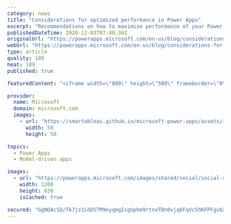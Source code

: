 ```yaml
---
category: news
title: "Considerations for optimized performance in Power Apps"
excerpt: "Recommendations on how to maximize performance of your Power Apps "
publishedDateTime: 2020-12-03T07:40:36Z
originalUrl: "https://powerapps.microsoft.com/en-us/blog/considerations-for-optimized-performance-in-power-apps/"
webUrl: "https://powerapps.microsoft.com/en-us/blog/considerations-for-optimized-performance-in-power-apps/"
type: article
quality: 189
heat: 189
published: true

featuredContent: "<iframe width=\"800\" height=\"500\" frameborder=\"0\" src=\"https://www.youtube.com/embed/jcKoqC9Vfmo\" allow=\"accelerometer; autoplay; encrypted-media; gyroscope; picture-in-picture\" allowfullscreen></iframe>"

provider:
  name: Microsoft
  domain: microsoft.com
  images:
    - url: "https://smartableai.github.io/microsoft-power-apps/assets/images/organizations/microsoft.com-50x50.jpg"
      width: 50
      height: 50

topics:
  - Power Apps
  - Model-driven apps

images:
  - url: "https://powerapps.microsoft.com/images/shared/social/social-share-post-ignite.png"
    width: 1200
    height: 630
    isCached: true

secured: "GgNOAcSD/Tk7jz3idUSTM9eyqmgIsgUphm9rtnxTDn0vjq6FqVc5hKFPFgvb2CBSEaIoLUaicG6cgHbnlvjH9nGSgXHmNSf5qSmVImwl2ymeOR6wRGxKPxiZibbD1IFtJrhyLlTPwyz2brmEeV2w9EZPDicMkD+Q4PMrUFdXDJU2OCFGzDkfVZtSndqyoLCH97mMJy+0IfkJ0Z1FKT2nWL1DV526jRkJL+caZAOC0VPQRGVp2C17Y4HQ3NfSnI/Ym88BrHMQzj5gxPrHECcxXz3bnN/1KUKx6yZ6YfIVK5YGx7MtHO7uG1s5cYM2G18mK92Us0Y/vTH8iyIQplL6Ysj0pINAvvZBvIIJHQRyhWZJlLRSsugBA5FwQDx9EkSE1AdPypeqxtB6IqLvV5+sNz6eD0ytJwPfWRCFLyoK8Xj+oxeUb9ht5biTad3cYx+FhiiUJRyKXbRrCO58P0xjTw==;sO8Pe/TXURlaQzRMYFxm3A=="
---
```


